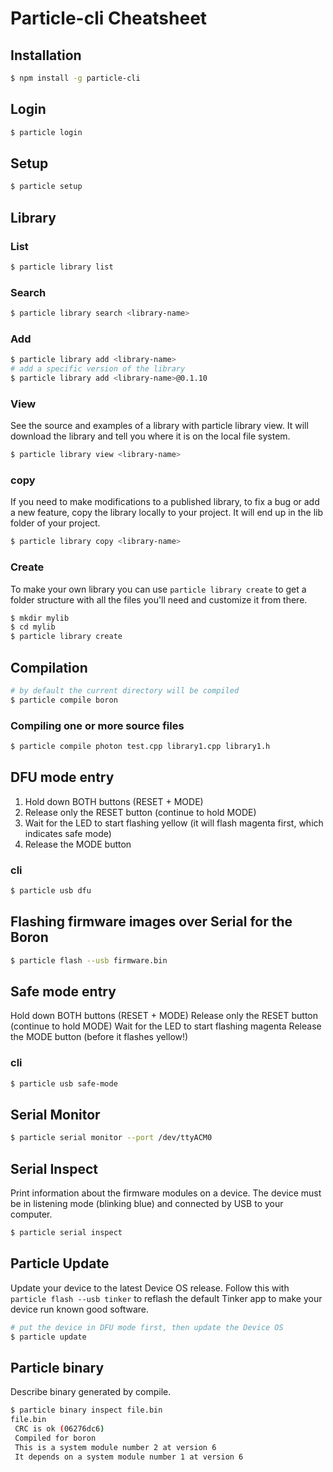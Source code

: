 # Particle-cli Cheatsheet
## Installation
```bash
$ npm install -g particle-cli
```
## Login
```bash
$ particle login
```
## Setup
```bash
$ particle setup
```
## Library
### List
```bash
$ particle library list
```
### Search
```bash
$ particle library search <library-name>
```
### Add
```bash
$ particle library add <library-name>
# add a specific version of the library
$ particle library add <library-name>@0.1.10
```
### View
See the source and examples of a library with particle library view. It will download the library and tell you where it is on the local file system.
```bash
$ particle library view <library-name>
```
### copy
If you need to make modifications to a published library, to fix a bug or add a new feature, copy the library locally to your project. It will end up in the lib folder of your project.

```bash
$ particle library copy <library-name>
```
### Create
To make your own library you can use `particle library create` to get a folder structure with all the files you'll need and customize it from there.
```bash
$ mkdir mylib
$ cd mylib
$ particle library create
```
## Compilation
```bash
# by default the current directory will be compiled
$ particle compile boron
```
### Compiling one or more source files
```bash
$ particle compile photon test.cpp library1.cpp library1.h
```
## DFU mode entry
1. Hold down BOTH buttons (RESET + MODE)
2. Release only the RESET button (continue to hold MODE)
3. Wait for the LED to start flashing yellow (it will flash magenta first, which indicates safe mode)
4. Release the MODE button
### cli
```bash
$ particle usb dfu
```
## Flashing firmware images over Serial for the Boron
```bash
$ particle flash --usb firmware.bin
```
## Safe mode entry
Hold down BOTH buttons (RESET + MODE)
Release only the RESET button (continue to hold MODE)
Wait for the LED to start flashing magenta
Release the MODE button (before it flashes yellow!)
### cli
```bash
$ particle usb safe-mode
```
## Serial Monitor
```bash
$ particle serial monitor --port /dev/ttyACM0
```
## Serial Inspect
Print information about the firmware modules on a device. The device must be in listening mode (blinking blue) and connected by USB to your computer.
```bash
$ particle serial inspect
```

## Particle Update
Update your device to the latest Device OS release. Follow this with `particle flash --usb tinker` to reflash the default Tinker app to make your device run known good software.
```bash
# put the device in DFU mode first, then update the Device OS
$ particle update
```

## Particle binary
Describe binary generated by compile.

```bash
$ particle binary inspect file.bin
file.bin
 CRC is ok (06276dc6)
 Compiled for boron
 This is a system module number 2 at version 6
 It depends on a system module number 1 at version 6
 ```